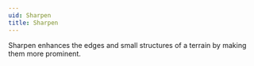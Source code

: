 ```yaml
---
uid: Sharpen
title: Sharpen
---
```


Sharpen enhances the edges and small structures of a terrain by making them more prominent.

